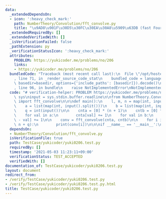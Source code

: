 ```yaml
---
data:
  _extendedDependsOn:
  - icon: ':heavy_check_mark:'
    path: NumberTheory/Convolution/fft_convolve.py
    title: "\u9AD8\u901F\u30D5\u30FC\u30EA\u30A8\u5909\u63DB (fast Fourier transform)"
  _extendedRequiredBy: []
  _extendedVerifiedWith: []
  _isVerificationFailed: false
  _pathExtension: py
  _verificationStatusIcon: ':heavy_check_mark:'
  attributes:
    PROBLEM: https://yukicoder.me/problems/no/206
    links:
    - https://yukicoder.me/problems/no/206
  bundledCode: "Traceback (most recent call last):\n  File \"/opt/hostedtoolcache/Python/3.9.4/x64/lib/python3.9/site-packages/onlinejudge_verify/documentation/build.py\"\
    , line 71, in _render_source_code_stat\n    bundled_code = language.bundle(stat.path,\
    \ basedir=basedir, options={'include_paths': [basedir]}).decode()\n  File \"/opt/hostedtoolcache/Python/3.9.4/x64/lib/python3.9/site-packages/onlinejudge_verify/languages/python.py\"\
    , line 96, in bundle\n    raise NotImplementedError\nNotImplementedError\n"
  code: "# verification-helper: PROBLEM https://yukicoder.me/problems/no/206\nimport\
    \ sys\ninput = sys.stdin.buffer.readline\n\nfrom NumberTheory.Convolution.fft_convolve\
    \ import fft_convolve\n\n\ndef main():\n    l, m, n = map(int, input().split())\n\
    \    a = list(map(int, input().split()))\n    b = list(map(int, input().split()))\n\
    \    q = int(input())\n\n    cnta = [0] * (n + 1)\n    cntb = [0] * (n + 1)\n\
    \    for val in a:\n        cnta[val] += 1\n    for val in b:\n        cntb[n\
    \ - val] += 1\n\n    conv = fft_convolve(cnta, cntb)\n\n    for i in range(n,\
    \ n + q):\n        print(conv[i])\n\n\nif __name__ == '__main__':\n    main()\n"
  dependsOn:
  - NumberTheory/Convolution/fft_convolve.py
  isVerificationFile: true
  path: TestCase/yukicoder/yuki0206.test.py
  requiredBy: []
  timestamp: '2021-05-03 11:23:11+09:00'
  verificationStatus: TEST_ACCEPTED
  verifiedWith: []
documentation_of: TestCase/yukicoder/yuki0206.test.py
layout: document
redirect_from:
- /verify/TestCase/yukicoder/yuki0206.test.py
- /verify/TestCase/yukicoder/yuki0206.test.py.html
title: TestCase/yukicoder/yuki0206.test.py
---
```

